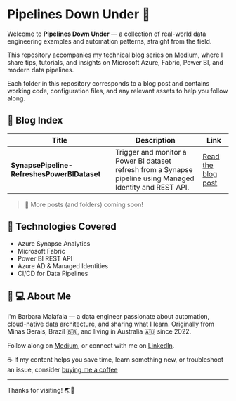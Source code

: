 # Pipelines Down Under 🦘

Welcome to **Pipelines Down Under** — a collection of real-world data engineering examples and automation patterns, straight from the field.

This repository accompanies my technical blog series on [Medium](https://medium.com/@barbaramalafaia), where I share tips, tutorials, and insights on Microsoft Azure, Fabric, Power BI, and modern data pipelines.

Each folder in this repository corresponds to a blog post and contains working code, configuration files, and any relevant assets to help you follow along.

## 📘 Blog Index

| Title | Description | Link |
|-------|-------------|------|
| **SynapsePipeline-RefreshesPowerBIDataset** | Trigger and monitor a Power BI dataset refresh from a Synapse pipeline using Managed Identity and REST API. | [Read the blog post](https://medium.com/@barbaramalafaia/how-to-trigger-a-power-bi-semantic-model-refresh-from-a-synapse-pipeline-...) |

> 🔄 More posts (and folders) coming soon!

## 🔧 Technologies Covered

- Azure Synapse Analytics
- Microsoft Fabric
- Power BI REST API
- Azure AD & Managed Identities
- CI/CD for Data Pipelines

## 👩 💻 About Me

I'm Barbara Malafaia — a data engineer passionate about automation, cloud-native data architecture, and sharing what I learn. Originally from Minas Gerais, Brazil 🇧🇷, and living in Australia 🇦🇺 since 2022.

Follow along on [Medium](https://medium.com/@barbaramalafaia), or connect with me on [LinkedIn](https://www.linkedin.com/in/barbaramalafaia/).

☕ If my content helps you save time, learn something new, or troubleshoot an issue, consider [buying me a coffee](https://buymeacoffee.com/barbaramalafaia)

---

Thanks for visiting! 🌏🚀

